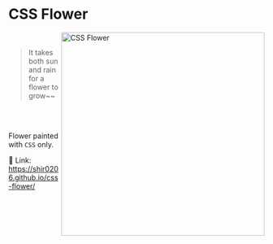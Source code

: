# CSS Flower
<img  align="right" src="https://user-images.githubusercontent.com/40990488/117546567-b7e52300-b033-11eb-86cb-8c6c645ad960.png" alt="CSS Flower" height="400px"/>

</br>

>
> It takes both sun and rain for a flower to grow~~
> 

</br>
</br>

Flower painted with `CSS` only.

:tulip: Link: https://shir0206.github.io/css-flower/

